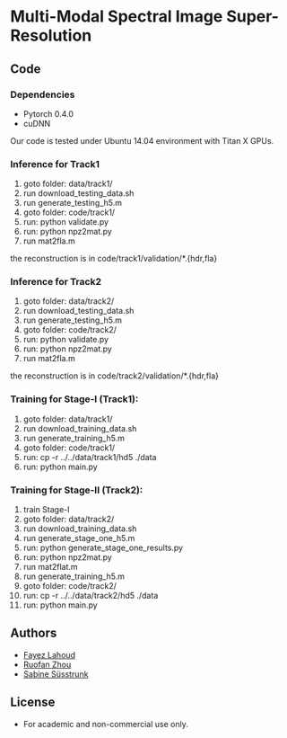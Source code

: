 # Multi-Modal Spectral Image Super-Resolution

## Code
### Dependencies
- Pytorch 0.4.0
- cuDNN

Our code is tested under Ubuntu 14.04 environment with Titan X GPUs.

### Inference for Track1
1. goto folder: data/track1/
2. run download_testing_data.sh
3. run generate_testing_h5.m
4. goto folder: code/track1/
5. run: python validate.py
6. run: python npz2mat.py
7. run mat2fla.m

the reconstruction is in code/track1/validation/*.{hdr,fla}

### Inference for Track2
1. goto folder: data/track2/
2. run download_testing_data.sh
3. run generate_testing_h5.m
4. goto folder: code/track2/
5. run: python validate.py
6. run: python npz2mat.py
7. run mat2fla.m

the reconstruction is in code/track2/validation/*.{hdr,fla}

### Training for Stage-I (Track1):
1. goto folder: data/track1/
2. run download_training_data.sh
3. run generate_training_h5.m
4. goto folder: code/track1/
5. run: cp -r ../../data/track1/hd5 ./data
6. run: python main.py 

### Training for Stage-II (Track2):
1. train Stage-I
2. goto folder: data/track2/
3. run download_training_data.sh
4. run generate_stage_one_h5.m
5. run: python generate_stage_one_results.py
6. run: python npz2mat.py
7. run mat2flat.m
8. run generate_training_h5.m
9. goto folder: code/track2/
10. run: cp -r ../../data/track2/hd5 ./data
11. run: python main.py

## Authors
- [Fayez Lahoud](http://ivrl.epfl.ch/people/Lahoud)
- [Ruofan Zhou](https://ivrl.epfl.ch/people/Zhou)
- [Sabine Süsstrunk](https://ivrl.epfl.ch/people/susstrunk)

## License
- For academic and non-commercial use only.

